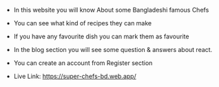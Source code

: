 * In this website you will know About some Bangladeshi famous Chefs
* You can see what kind of recipes they can make
* If you have any favourite dish you can mark them as favourite
* In the blog section you will see some question & answers about react.
* You can create an account from Register section

* Live Link:  https://super-chefs-bd.web.app/